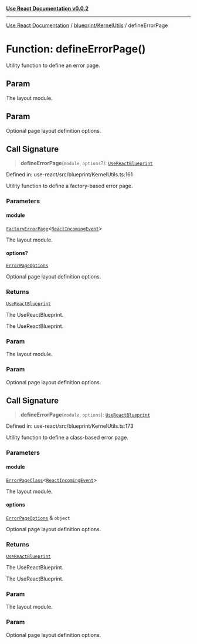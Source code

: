[**Use React Documentation v0.0.2**](../../../README.md)

***

[Use React Documentation](../../../modules.md) / [blueprint/KernelUtils](../README.md) / defineErrorPage

# Function: defineErrorPage()

Utility function to define an error page.

## Param

The layout module.

## Param

Optional page layout definition options.

## Call Signature

> **defineErrorPage**(`module`, `options`?): [`UseReactBlueprint`](../../../options/UseReactBlueprint/interfaces/UseReactBlueprint.md)

Defined in: use-react/src/blueprint/KernelUtils.ts:161

Utility function to define a factory-based error page.

### Parameters

#### module

[`FactoryErrorPage`](../../../declarations/type-aliases/FactoryErrorPage.md)\<[`ReactIncomingEvent`](../../../declarations/type-aliases/ReactIncomingEvent.md)\>

The layout module.

#### options?

[`ErrorPageOptions`](../../../declarations/interfaces/ErrorPageOptions.md)

Optional page layout definition options.

### Returns

[`UseReactBlueprint`](../../../options/UseReactBlueprint/interfaces/UseReactBlueprint.md)

The UseReactBlueprint.

The UseReactBlueprint.

### Param

The layout module.

### Param

Optional page layout definition options.

## Call Signature

> **defineErrorPage**(`module`, `options`): [`UseReactBlueprint`](../../../options/UseReactBlueprint/interfaces/UseReactBlueprint.md)

Defined in: use-react/src/blueprint/KernelUtils.ts:173

Utility function to define a class-based error page.

### Parameters

#### module

[`ErrorPageClass`](../../../declarations/type-aliases/ErrorPageClass.md)\<[`ReactIncomingEvent`](../../../declarations/type-aliases/ReactIncomingEvent.md)\>

The layout module.

#### options

[`ErrorPageOptions`](../../../declarations/interfaces/ErrorPageOptions.md) & `object`

Optional page layout definition options.

### Returns

[`UseReactBlueprint`](../../../options/UseReactBlueprint/interfaces/UseReactBlueprint.md)

The UseReactBlueprint.

The UseReactBlueprint.

### Param

The layout module.

### Param

Optional page layout definition options.
